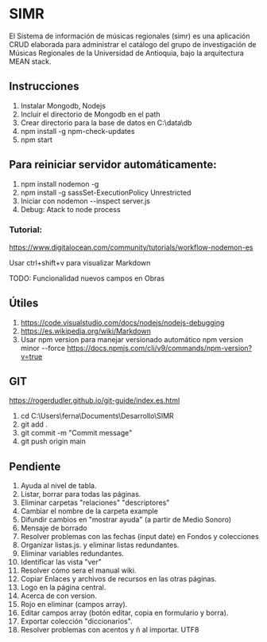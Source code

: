 # SIMR
El Sistema de información de músicas regionales (simr) es una aplicación CRUD elaborada para administrar el catálogo del grupo de investigación de Músicas Regionales de la Universidad de Antioquia, bajo la arquitectura MEAN stack.

## Instrucciones
1. Instalar Mongodb, Nodejs
2. Incluir el directorio de Mongodb en el path
3. Crear directorio para la base de datos en C:\data\db
4. npm install -g npm-check-updates
5. npm start

## Para reiniciar servidor automáticamente:
1. npm install nodemon -g
2. npm install -g sassSet-ExecutionPolicy Unrestricted
3. Iniciar con nodemon --inspect server.js 
4. Debug: Atack to node process

### Tutorial:
https://www.digitalocean.com/community/tutorials/workflow-nodemon-es

Usar ctrl+shift+v para visualizar Markdown

TODO: Funcionalidad nuevos campos en Obras

## Útiles

1. https://code.visualstudio.com/docs/nodejs/nodejs-debugging
2. https://es.wikipedia.org/wiki/Markdown
3. Usar npm version para manejar versionado automático npm version minor --force
   https://docs.npmjs.com/cli/v9/commands/npm-version?v=true
   
## GIT
https://rogerdudler.github.io/git-guide/index.es.html
1. cd C:\Users\ferna\Documents\Desarrollo\SIMR
2. git add .
3. git commit -m "Commit message"
4. git push origin main

## Pendiente


1. Ayuda al nivel de tabla.
2. Listar, borrar para todas las páginas.
3. Eliminar carpetas "relaciones" "descriptores"
4. Cambiar el nombre de la carpeta example
5. Difundir cambios en "mostrar ayuda" (a partir de Medio Sonoro)
6. Mensaje de borrado
7. Resolver problemas con las fechas (input date) en Fondos y colecciones
8. Organizar listas.js. y eliminar listas redundantes.
9.  Eliminar variables redundantes.
10. Identificar las vista "ver"
11. Resolver cómo sera el manual wiki.
12. Copiar Enlaces y archivos de recursos en las otras páginas.
13. Logo en la página central.
14. Acerca de con version.
15. Rojo en eliminar (campos array).
16. Editar campos array (botón editar, copia en formulario y borra).
17. Exportar colección "diccionarios".
18. Resolver problemas con acentos y ñ al importar. UTF8